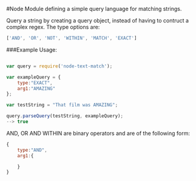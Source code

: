 #Node Module defining a simple query language for matching strings.

Query a string by creating a query object, instead of having to contruct a complex regex.
The type options are:
```javascript
['AND', 'OR', 'NOT', 'WITHIN', 'MATCH', 'EXACT']
```

###Example Usage:
```javascript

var query = require('node-text-match');

var exampleQuery = {
	type:"EXACT",
	arg1:"AMAZING"
};

var testString = "That film was AMAZING";

query.parseQuery(testString, exampleQuery);
--> true


```



AND, OR AND WITHIN are binary operators and are of the following form:

```javascript
{
	type:"AND",
	arg1:{

	}
}
```